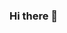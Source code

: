 ### Hi there 👋

<!--
**akhilmike/akhilmike** is a ✨ _special_ ✨ repository because its `README.md` (this file) appears on your GitHub profile.

- 🔭 I’m currently working on ... Linux
- 🌱 I’m currently learning ...Aws
- 👯 I’m looking to collaborate on ... Python
- 🤔 I’m looking for help with ...Azure
- 💬 Ask me about ...Windows
- 📫 How to reach me: ... akhilmike2@gmail.com
- 😄 Pronouns: ... He/Him
- ⚡ Fun fact: ... I'm a Team Lead.
